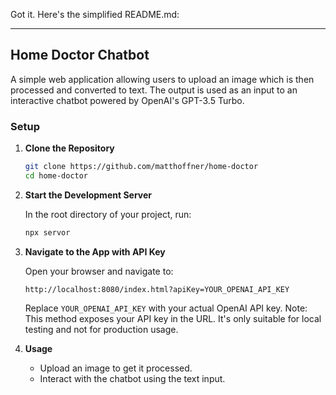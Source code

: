 Got it. Here's the simplified README.md:

---

## Home Doctor Chatbot

A simple web application allowing users to upload an image which is then processed and converted to text. The output is used as an input to an interactive chatbot powered by OpenAI's GPT-3.5 Turbo.

### Setup

1. **Clone the Repository**

    ```bash
    git clone https://github.com/matthoffner/home-doctor
    cd home-doctor
    ```

2. **Start the Development Server**

    In the root directory of your project, run:

    ```bash
    npx servor
    ```

3. **Navigate to the App with API Key**

    Open your browser and navigate to:

    ```
    http://localhost:8080/index.html?apiKey=YOUR_OPENAI_API_KEY
    ```

    Replace `YOUR_OPENAI_API_KEY` with your actual OpenAI API key. Note: This method exposes your API key in the URL. It's only suitable for local testing and not for production usage.

4. **Usage**

    - Upload an image to get it processed.
    - Interact with the chatbot using the text input.
